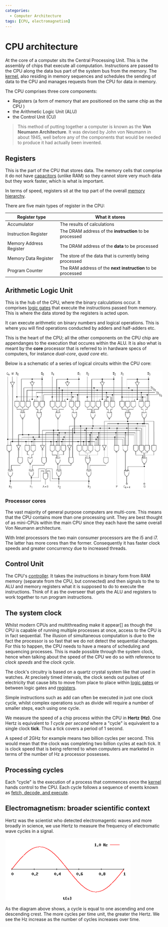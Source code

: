 ```yaml
---
categories:
  - Computer Architecture
tags: [CPU, electromagnetism]
---
```


# CPU architecture

At the core of a computer sits the Central Processing Unit. This is the assembly of chips that execute all computation. Instructions are passed to the CPU along the data bus part of the system bus from the memory. The [kernel](/Operating_Systems/The_Kernel.md), also residing in memory sequences and schedules the sending of data to the CPU and manages requests from the CPU for data in memory.

The CPU comprises three core components:

- Registers (a form of memory that are positioned on the same chip as the CPU )
- the Arithmetic Logic Unit (ALU)
- the Control Unit (CU)

> This method of putting together a computer is known as the **Von Neumann Architecture**. It was devised by John von Neumann in about 1945, well before any of the components that would be needed to produce it had actually been invented.

## Registers

This is the part of the CPU that stores data. The memory cells that comprise it do not have [capacitors](/Hardware/Memory/Memory.md) (unlike RAM) so they cannot store very much data but they work faster, which is what is important.

In terms of speed, registers sit at the top part of the overall [memory hierarchy](/Hardware/Memory/Memory.md#the-memory-hierarchy).

There are five main types of register in the CPU:

| Register type           | What it stores                                              |
| ----------------------- | ----------------------------------------------------------- |
| Accumulator             | The results of calculations                                 |
| Instruction Register    | The DRAM address of the **instruction** to be processed     |
| Memory Address Register | The DRAM address of the **data** to be processed            |
| Memory Data Register    | The store of the data that is currently being processed     |
| Program Counter         | The RAM address of the **next instruction** to be processed |

## Arithmetic Logic Unit

This is the hub of the CPU, where the binary calculations occur. It comprises [logic gates](/Hardware/Logic_Gates/Logic_gates.md) that execute the instructions passed from memory. This is where the data stored by the registers is acted upon.

It can execute arithmetic on binary numbers and logical operations. This is where you will find operations conducted by adders and half-adders etc.

This is the heart of the CPU; all the other components on the CPU chip are appendanges to the execution that occures within the ALU. It is also what is meant by the **core** processor that is referred to in hardware specs of computers, for instance _dual-core_, _quad core_ etc.

Below is a schematic of a series of logical circuits within the CPU core:

![74181aluschematic.png](/img/74181aluschematic.png)

### Processor cores

The vast majority of general purpose computers are multi-core. This means that the CPU contains more than one processing unit. They are best thought of as mini-CPUs within the main CPU since they each have the same overall Von Neumann architecture.

With Intel processors the two main consumer processors are the i5 and i7. The latter has more cores than the former. Consequently it has faster clock speeds and greater concurrency due to increased threads.

## Control Unit

The CPU's [controller](/Hardware/Chipset_and_controllers.md). It takes the instructions in binary form from RAM memory (separate from the CPU, but connected) and then signals to the to ALU and memory registers what it is supposed to do to execute the instructions. Think of it as the overseer that gets the ALU and registers to work together to run program instructions.

## The system clock

Whilst modern CPUs and multithreading make it appear[] as though the CPU is capable of running multiple processes at once, access to the CPU is in fact sequential. The illusion of simultaneous computation is due to the fact the processor is so fast that we do not detect the sequential changes. For this to happen, the CPU needs to have a means of scheduling and sequencing processes. This is made possible through the system clock, hence when talking about the speed of the CPU we do so with reference to _clock speeds_ and the _clock cycle_.

The clock's circuitry is based on a quartz crystal system like that used in watches. At precisely timed intervals, the clock sends out pulses of electricity that cause bits to move from place to place within [logic gates](/Hardware/Logic_Gates/Logic_gates.md) or between logic gates and [registers](/Computer_Architecture/CPU/CPU_architecture.md#registers).

Simple instructions such as add can often be executed in just one clock cycle, whilst complex operations such as divide will require a number of smaller steps, each using one cycle.

We measure the speed of a chip process within the CPU in **Hertz (Hz)**. One Hertz is equivalent to _1 cycle per second_ where a "cycle" is equivalent to a single clock **tick**. Thus a tick covers a period of 1 second.

A speed of 2GHz for example means two billion cycles per second. This would mean that the clock was completing two billion cycles at each tick. It is clock speed that is being referred to when computers are marketed in terms of the number of Hz a processor possesses.

## Processing cycles

Each "cycle" is the execution of a process that commences once the [kernel](/Operating_Systems/The_Kernel.md) hands control to the CPU. Each cycle follows a sequence of events known as [fetch, decode, and execute](/Computer_Architecture/CPU/Fetch_decode_execute.md).

## Electromagnetism: broader scientific context

Hertz was the scientist who detected electromagentic waves and more broadly in science, we use Hertz to measure the frequency of electromatic wave cycles in a signal.

![](/img/hertz_wave_freq.gif)

As the diagram above shows, a cycle is equal to one ascending and one descending crest. The more cycles per time unit, the greater the Hertz. We see the Hz increase as the number of cycles increases over time.
